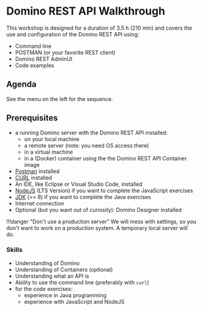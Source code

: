 # Domino REST API Walkthrough

This workshop is designed for a duration of 3.5 h (210 min) and covers the use and configuration of the Domino REST API using:

- Command line
- POSTMAN (or your favorite REST client)
- Domino REST AdminUI
- Code examples

## Agenda

See the menu on the left for the sequence.

## Prerequisites

- a running Domino server with the Domino REST API installed:
    - on your local machine
    - a remote server (note: you need OS access there)
    - in a virtual machine
    - in a (Docker) container using the the Domino REST API Container image
- [Postman](https://www.postman.com) installed
- [CURL](https://curl.se) installed
- An IDE, like Eclipse or Visual Studio Code, installed
- [NodeJS](https://nodejs.org/en/) (LTS Version) if you want to complete the JavaScript exercises
- [JDK](https://jdk.java.net) (>= 8) if you want to complete the Java exercises
- Internet connection
- Optional (but you want out of curiosity): Domino Designer installed

!!!danger "Don't use a production server"
    We will mess with settings, so you don't want to work on a production system. A temporary local server will do.

### Skills

- Understanding of Domino
- Understanding of Containers (optional)
- Understanding what an API is
- Ability to use the command line (preferably with `curl`)
- for the code exercises:
    - experience in Java programming
    - experience with JavaScript and NodeJS

<!--## Conduct

- ask questions
- try things out
- talk to your fellow participants (a.k.a. pair-programming)-->
